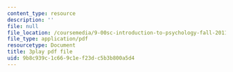 ```yaml
---
content_type: resource
description: ''
file: null
file_location: /coursemedia/9-00sc-introduction-to-psychology-fall-2011/9b8c939c1c669c1ef23dc5b3b800a5d4_t73rjeOj0eY.pdf
file_type: application/pdf
resourcetype: Document
title: 3play pdf file
uid: 9b8c939c-1c66-9c1e-f23d-c5b3b800a5d4
---
```

